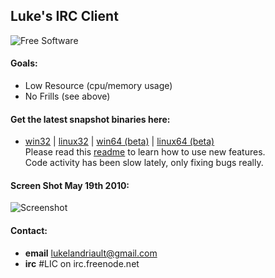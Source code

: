 ## Luke's IRC Client
![Free Software](http://i.imgur.com/cob0X.gif "lol")

#### Goals:
* Low Resource (cpu/memory usage)
* No Frills (see above)

#### Get the latest snapshot binaries here:
* [win32](https://github.com/lukelandriault/luke-irc-client/raw/master/lic_win32.zip)
 | [linux32](https://github.com/lukelandriault/luke-irc-client/raw/master/lic_linux32.tgz)
 | [win64 (beta)](https://github.com/lukelandriault/luke-irc-client/raw/master/lic_win64.zip)
 | [linux64 (beta)](https://github.com/lukelandriault/luke-irc-client/raw/master/lic_linux64.tgz)
<br>Please read this [readme](https://github.com/lukelandriault/luke-irc-client/raw/master/readme.txt) to learn how to use new features.
<br>Code activity has been slow lately, only fixing bugs really.

#### Screen Shot May 19th 2010:
![Screenshot](http://i.imgur.com/OgTouaS.png "May 19th 2010")

#### Contact:
* **email** lukelandriault@gmail.com
* **irc** #LIC on irc.freenode.net

